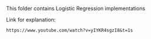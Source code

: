 This folder contains Logistic Regression implementations

Link for explanation: 

```
https://www.youtube.com/watch?v=yIYKR4sgzI8&t=1s
```
